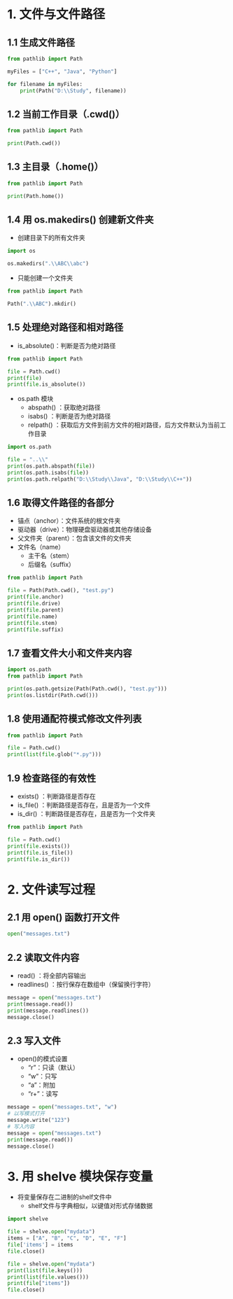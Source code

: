 # 1. 文件与文件路径

## 1.1 生成文件路径

```python
from pathlib import Path

myFiles = ["C++", "Java", "Python"]

for filename in myFiles:
    print(Path("D:\\Study", filename))
```



## 1.2 当前工作目录（.cwd()）

```python
from pathlib import Path

print(Path.cwd())
```



## 1.3 主目录（.home()）

```python
from pathlib import Path

print(Path.home())
```



## 1.4 用 os.makedirs() 创建新文件夹

- 创建目录下的所有文件夹

```python
import os

os.makedirs(".\\ABC\\abc")
```

- 只能创建一个文件夹

```python
from pathlib import Path

Path(".\\ABC").mkdir()
```



## 1.5 处理绝对路径和相对路径

- is_absolute()：判断是否为绝对路径

```python
from pathlib import Path

file = Path.cwd()
print(file)
print(file.is_absolute())
```

- os.path 模块
  - abspath() ：获取绝对路径
  - isabs() ：判断是否为绝对路径
  - relpath() ：获取后方文件到前方文件的相对路径，后方文件默认为当前工作目录

```python
import os.path

file = "..\\"
print(os.path.abspath(file))
print(os.path.isabs(file))
print(os.path.relpath("D:\\Study\\Java", "D:\\Study\\C++"))
```



## 1.6 取得文件路径的各部分

- 锚点（anchor）：文件系统的根文件夹
- 驱动器（drive）：物理硬盘驱动器或其他存储设备
- 父文件夹（parent）：包含该文件的文件夹
- 文件名（name）
  - 主干名（stem）
  - 后缀名（suffix）

```python
from pathlib import Path

file = Path(Path.cwd(), "test.py")
print(file.anchor)
print(file.drive)
print(file.parent)
print(file.name)
print(file.stem)
print(file.suffix)
```



## 1.7 查看文件大小和文件夹内容

```python
import os.path
from pathlib import Path

print(os.path.getsize(Path(Path.cwd(), "test.py")))
print(os.listdir(Path.cwd()))
```



## 1.8 使用通配符模式修改文件列表

```python
from pathlib import Path

file = Path.cwd()
print(list(file.glob("*.py")))
```



## 1.9 检查路径的有效性

- exists() ：判断路径是否存在
- is_file() ：判断路径是否存在，且是否为一个文件
- is_dir() ：判断路径是否存在，且是否为一个文件夹

```python
from pathlib import Path

file = Path.cwd()
print(file.exists())
print(file.is_file())
print(file.is_dir())
```



# 2. 文件读写过程

## 2.1 用 open() 函数打开文件

```python
open("messages.txt")
```



## 2.2 读取文件内容

- read() ：将全部内容输出
- readlines() ：按行保存在数组中（保留换行字符）

```python
message = open("messages.txt")
print(message.read())
print(message.readlines())
message.close()
```



## 2.3 写入文件

- open()的模式设置
  - “r”：只读（默认）
  - “w”：只写
  - “a”：附加
  - “r+”：读写

```python
message = open("messages.txt", "w")
# 以写模式打开
message.write("123")
# 写入内容
message = open("messages.txt")
print(message.read())
message.close()
```



# 3. 用 shelve 模块保存变量

- 将变量保存在二进制的shelf文件中
  - shelf文件与字典相似，以键值对形式存储数据

```python
import shelve

file = shelve.open("mydata")
items = ["A", "B", "C", "D", "E", "F"]
file['items'] = items
file.close()

file = shelve.open("mydata")
print(list(file.keys()))
print(list(file.values()))
print(file["items"])
file.close()
```